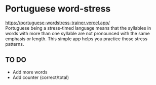 # Portuguese word-stress

https://portuguese-wordstress-trainer.vercel.app/ <br>
Portuguese being a stress-timed language means that the syllables in words with more than one syllable are not pronounced with the same emphasis or length.
This simple app helps you practice those stress patterns.

<h2>TO DO</h2>
<ul>
  <li>Add more words</li>
  <li>Add counter (correct/total)</li>
</ul>
